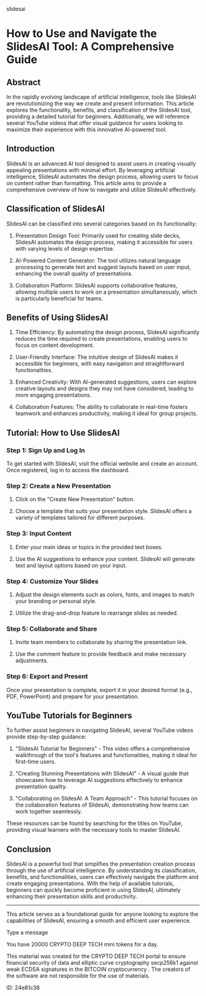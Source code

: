 slidesai
# How to Use and Navigate the SlidesAI Tool: A Comprehensive Guide



## Abstract



In the rapidly evolving landscape of artificial intelligence, tools like SlidesAI are revolutionizing the way we create and present information. This article explores the functionality, benefits, and classification of the SlidesAI tool, providing a detailed tutorial for beginners. Additionally, we will reference several YouTube videos that offer visual guidance for users looking to maximize their experience with this innovative AI-powered tool.



## Introduction



SlidesAI is an advanced AI tool designed to assist users in creating visually appealing presentations with minimal effort. By leveraging artificial intelligence, SlidesAI automates the design process, allowing users to focus on content rather than formatting. This article aims to provide a comprehensive overview of how to navigate and utilize SlidesAI effectively.



## Classification of SlidesAI



SlidesAI can be classified into several categories based on its functionality:



1. Presentation Design Tool: Primarily used for creating slide decks, SlidesAI automates the design process, making it accessible for users with varying levels of design expertise.



2. AI-Powered Content Generator: The tool utilizes natural language processing to generate text and suggest layouts based on user input, enhancing the overall quality of presentations.



3. Collaboration Platform: SlidesAI supports collaborative features, allowing multiple users to work on a presentation simultaneously, which is particularly beneficial for teams.



## Benefits of Using SlidesAI



1. Time Efficiency: By automating the design process, SlidesAI significantly reduces the time required to create presentations, enabling users to focus on content development.



2. User-Friendly Interface: The intuitive design of SlidesAI makes it accessible for beginners, with easy navigation and straightforward functionalities.



3. Enhanced Creativity: With AI-generated suggestions, users can explore creative layouts and designs they may not have considered, leading to more engaging presentations.



4. Collaboration Features: The ability to collaborate in real-time fosters teamwork and enhances productivity, making it ideal for group projects.



## Tutorial: How to Use SlidesAI



### Step 1: Sign Up and Log In



To get started with SlidesAI, visit the official website and create an account. Once registered, log in to access the dashboard.



### Step 2: Create a New Presentation



1. Click on the "Create New Presentation" button.

2. Choose a template that suits your presentation style. SlidesAI offers a variety of templates tailored for different purposes.



### Step 3: Input Content



1. Enter your main ideas or topics in the provided text boxes.

2. Use the AI suggestions to enhance your content. SlidesAI will generate text and layout options based on your input.



### Step 4: Customize Your Slides



1. Adjust the design elements such as colors, fonts, and images to match your branding or personal style.

2. Utilize the drag-and-drop feature to rearrange slides as needed.



### Step 5: Collaborate and Share



1. Invite team members to collaborate by sharing the presentation link.

2. Use the comment feature to provide feedback and make necessary adjustments.



### Step 6: Export and Present



Once your presentation is complete, export it in your desired format (e.g., PDF, PowerPoint) and prepare for your presentation.



## YouTube Tutorials for Beginners



To further assist beginners in navigating SlidesAI, several YouTube videos provide step-by-step guidance:



1. "SlidesAI Tutorial for Beginners" - This video offers a comprehensive walkthrough of the tool's features and functionalities, making it ideal for first-time users.



2. "Creating Stunning Presentations with SlidesAI" - A visual guide that showcases how to leverage AI suggestions effectively to enhance presentation quality.



3. "Collaborating on SlidesAI: A Team Approach" - This tutorial focuses on the collaboration features of SlidesAI, demonstrating how teams can work together seamlessly.



These resources can be found by searching for the titles on YouTube, providing visual learners with the necessary tools to master SlidesAI.



## Conclusion



SlidesAI is a powerful tool that simplifies the presentation creation process through the use of artificial intelligence. By understanding its classification, benefits, and functionalities, users can effectively navigate the platform and create engaging presentations. With the help of available tutorials, beginners can quickly become proficient in using SlidesAI, ultimately enhancing their presentation skills and productivity.



---



This article serves as a foundational guide for anyone looking to explore the capabilities of SlidesAI, ensuring a smooth and efficient user experience.



Type a message

You have 20000 CRYPTO DEEP TECH mini tokens for a day.


This material was created for the  CRYPTO DEEP TECH portal  to ensure financial security of data and elliptic curve cryptography  secp256k1 against weak ECDSA  signatures   in the  BITCOIN cryptocurrency . The creators of the software are not responsible for the use of materials.

 ID: 24e81c38
